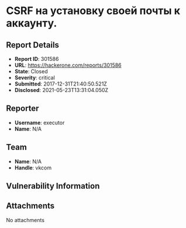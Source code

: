 # CSRF на установку своей почты к аккаунту.

## Report Details
- **Report ID**: 301586
- **URL**: https://hackerone.com/reports/301586
- **State**: Closed
- **Severity**: critical
- **Submitted**: 2017-12-31T21:40:50.521Z
- **Disclosed**: 2021-05-23T13:31:04.050Z

## Reporter
- **Username**: executor
- **Name**: N/A

## Team
- **Name**: N/A
- **Handle**: vkcom

## Vulnerability Information


## Attachments
No attachments
